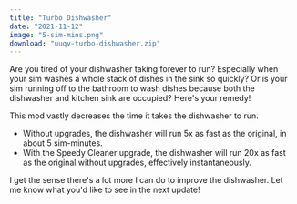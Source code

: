 ```yaml
---
title: "Turbo Dishwasher"
date: "2021-11-12"
image: "5-sim-mins.png"
download: "uuqv-turbo-dishwasher.zip"
---
```


Are you tired of your dishwasher taking forever to run? Especially when your sim washes a whole stack of dishes in the sink so quickly? Or is your sim running off to the bathroom to wash dishes because both the dishwasher and kitchen sink are occupied? Here's your remedy!

This mod vastly decreases the time it takes the dishwasher to run.
- Without upgrades, the dishwasher will run 5x as fast as the original, in about 5 sim-minutes.
- With the Speedy Cleaner upgrade, the dishwasher will run 20x as fast as the original without upgrades, effectively instantaneously.

I get the sense there's a lot more I can do to improve the dishwasher. Let me know what you'd like to see in the next update!
